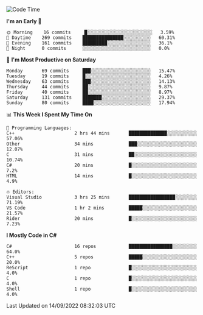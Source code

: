 <!--START_SECTION:waka-->
![Code Time](http://img.shields.io/badge/Code%20Time-820%20hrs%2038%20mins-blue)

**I'm an Early 🐤** 

```text
🌞 Morning    16 commits     █░░░░░░░░░░░░░░░░░░░░░░░░   3.59% 
🌆 Daytime    269 commits    ███████████████░░░░░░░░░░   60.31% 
🌃 Evening    161 commits    █████████░░░░░░░░░░░░░░░░   36.1% 
🌙 Night      0 commits      ░░░░░░░░░░░░░░░░░░░░░░░░░   0.0%

```
📅 **I'm Most Productive on Saturday** 

```text
Monday       69 commits     ███░░░░░░░░░░░░░░░░░░░░░░   15.47% 
Tuesday      19 commits     █░░░░░░░░░░░░░░░░░░░░░░░░   4.26% 
Wednesday    63 commits     ███░░░░░░░░░░░░░░░░░░░░░░   14.13% 
Thursday     44 commits     ██░░░░░░░░░░░░░░░░░░░░░░░   9.87% 
Friday       40 commits     ██░░░░░░░░░░░░░░░░░░░░░░░   8.97% 
Saturday     131 commits    ███████░░░░░░░░░░░░░░░░░░   29.37% 
Sunday       80 commits     ████░░░░░░░░░░░░░░░░░░░░░   17.94%

```


📊 **This Week I Spent My Time On** 

```text
💬 Programming Languages: 
C++                      2 hrs 44 mins       ██████████████░░░░░░░░░░░   57.06% 
Other                    34 mins             ███░░░░░░░░░░░░░░░░░░░░░░   12.07% 
C                        31 mins             ██░░░░░░░░░░░░░░░░░░░░░░░   10.74% 
C#                       20 mins             █░░░░░░░░░░░░░░░░░░░░░░░░   7.2% 
HTML                     14 mins             █░░░░░░░░░░░░░░░░░░░░░░░░   4.9%

🔥 Editors: 
Visual Studio            3 hrs 25 mins       █████████████████░░░░░░░░   71.19% 
VS Code                  1 hr 2 mins         █████░░░░░░░░░░░░░░░░░░░░   21.57% 
Rider                    20 mins             █░░░░░░░░░░░░░░░░░░░░░░░░   7.23%

```

**I Mostly Code in C#** 

```text
C#                       16 repos            ████████████████░░░░░░░░░   64.0% 
C++                      5 repos             █████░░░░░░░░░░░░░░░░░░░░   20.0% 
ReScript                 1 repo              █░░░░░░░░░░░░░░░░░░░░░░░░   4.0% 
C                        1 repo              █░░░░░░░░░░░░░░░░░░░░░░░░   4.0% 
Shell                    1 repo              █░░░░░░░░░░░░░░░░░░░░░░░░   4.0%

```



 Last Updated on 14/09/2022 08:32:03 UTC
<!--END_SECTION:waka-->

